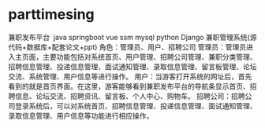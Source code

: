 # parttimesing
兼职发布平台  java springboot vue ssm mysql python Django 兼职管理系统(源代码+数据库+配套论文+ppt) 角色：管理员、用户、招聘公司  管理员：管理员进入主页面，主要功能包括对系统首页、用户管理、招聘公司管理、兼职分类管理、招聘信息管理、投递信息管理、面试通知管理、录取信息管理、留言板管理、论坛交流、系统管理、用户信息等进行操作。  用户：当游客打开系统的网址后，首先看到的就是首页界面。在这里，游客能够看到兼职发布平台的导航条显示首页、招聘信息、论坛交流、招聘资讯、留言板、个人中心、购物车。  招聘公司：招聘公司登录系统后，可以对系统首页、招聘信息管理、投递信息管理、面试通知管理、录取信息管理、用户信息等功能进行相应操作，
